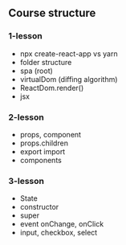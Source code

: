 ## Course structure

### 1-lesson
- npx create-react-app vs yarn
- folder structure
- spa (root)
- virtualDom (diffing algorithm)
- ReactDom.render()
- jsx

### 2-lesson 
- props, component
- props.children
- export import
- components

### 3-lesson
- State 
- constructor
- super
- event onChange, onClick
- input, checkbox, select